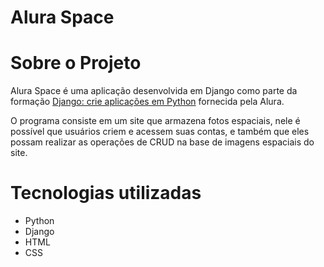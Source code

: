 # Alura Space

# Sobre o Projeto

Alura Space é uma aplicação desenvolvida em Django como parte da formação [Django: crie aplicações em Python](https://cursos.alura.com.br/formacao-django) fornecida pela Alura.

O programa consiste em um site que armazena fotos espaciais, nele é possível que usuários criem e acessem suas contas, e também que eles possam realizar as operações de CRUD na base de imagens espaciais do site.

# Tecnologias utilizadas

- Python
- Django
- HTML
- CSS
